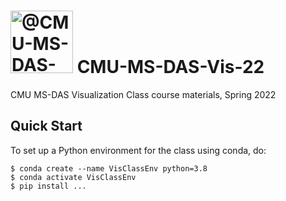 # <img itemprop="image" class="avatar flex-shrink-0 mb-3 mr-3 mb-md-0 mr-md-4" src="https://avatars.githubusercontent.com/u/89392827?s=200&amp;v=4" width="100" height="100" alt="@CMU-MS-DAS-Vis-Mini Spring 2022"> CMU-MS-DAS-Vis-22
CMU MS-DAS Visualization Class course materials, Spring 2022

## Quick Start ##

To set up a Python environment for the class using conda, do:
```
$ conda create --name VisClassEnv python=3.8
$ conda activate VisClassEnv
$ pip install ...
```